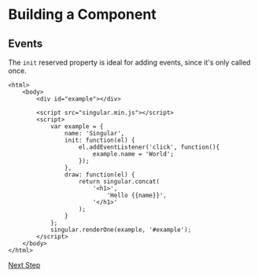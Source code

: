 # Building a Component

## Events

The `init` reserved property is ideal for adding events, since it's only called once.

	<html>
		<body>
			<div id="example"></div>

			<script src="singular.min.js"></script>
			<script>
				var example = {
					name: 'Singular',
					init: function(el) {
						el.addEventListener('click', function(){
							example.name = 'World';
						});
					},
					draw: function(el) {
						return singular.concat(
							'<h1>',
								'Hello {{name}}',
							'</h1>'
						);
					}
				};
				singular.renderOne(example, '#example');
			</script>
		</body>
	</html>

[Next Step](step-2.md)